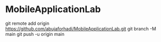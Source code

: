 # MobileApplicationLab


git remote add origin https://github.com/abujaforhadi/MobileApplicationLab.git
git branch -M main
git push -u origin main